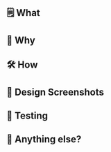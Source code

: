 ## 🗒️ What

<!--
Briefly list out the changes proposed in this PR.
-->

## 🤷 Why

<!--
Describe why the changes proposed are needed. Some examples: new feature requested, refactor to make things easier later, styling tweaks requested by design, etc.
-->

## 🛠️ How

<!--
Dive into the approach you took, list resources you referenced, detail other approaches you tried but didn't end up going with, etc.
-->

## 📸 Design Screenshots

<!--
Include a screenshot or two and a link to the designs you referenced with this code. These are both helpful context for reviewers to understand what designs you were looking at when you were putting this code together.
-->

## 🧪 Testing

<!--
Create a checklist for going through how to test your proposed changes. If there is anything to configure before interacting with the project in a browser, such as toggling feature flags, changing machine settings, or simulating behavior in browser dev tools, list those steps first.

- [ ] Step 1
- [ ] Step 2
- [ ] Step 3
- [ ] ...
-->

## 💭 Anything else?

<!--
If there is anything you came across that you chose not to address in this PR but plan to soon, list those items here and any Asana tasks you created to go with them.
-->
